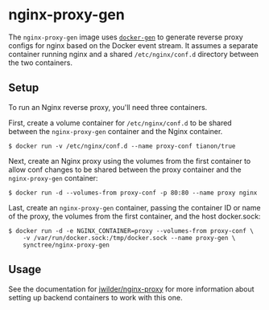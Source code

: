 # nginx-proxy-gen

The `nginx-proxy-gen` image uses [`docker-gen`](https://github.com/jwilder/docker-gen.git) to generate reverse proxy configs
for nginx based on the Docker event stream. It assumes a separate container
running nginx and a shared `/etc/nginx/conf.d` directory between the two
containers.

## Setup

To run an Nginx reverse proxy, you'll need three containers.

First, create a volume container for `/etc/nginx/conf.d` to be shared between
the `nginx-proxy-gen` container and the Nginx container.

    $ docker run -v /etc/nginx/conf.d --name proxy-conf tianon/true

Next, create an Nginx proxy using the volumes from the first container to allow
conf changes to be shared between the proxy container and the `nginx-proxy-gen`
container:

    $ docker run -d --volumes-from proxy-conf -p 80:80 --name proxy nginx

Last, create an `nginx-proxy-gen` container, passing the container ID or name
of the proxy, the volumes from the first container, and the host docker.sock:

    $ docker run -d -e NGINX_CONTAINER=proxy --volumes-from proxy-conf \
        -v /var/run/docker.sock:/tmp/docker.sock --name proxy-gen \
        synctree/nginx-proxy-gen

## Usage

See the documentation for [jwilder/nginx-proxy](https://github.com/jwilder/nginx-proxy)
for more information about setting up backend containers to work with this one.
